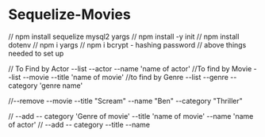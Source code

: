 # Sequelize-Movies

// npm install sequelize mysql2 yargs
// npm install -y init
// npm install dotenv
// npm i yargs
// npm i bcrypt - hashing password
// above things needed to set up

// To Find by Actor --list --actor --name 'name of actor'
//To find by Movie --list --movie --title 'name of movie'
//to find by Genre --list --genre --category 'genre name'

//--remove --movie --title "Scream" --name "Ben" --category "Thriller"

// --add -- category 'Genre of movie' --title 'name of movie' --name 'name of actor'
// --add -- category --title --name
